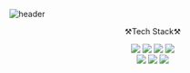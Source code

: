 ![header](https://capsule-render.vercel.app/api?type=venom?&text=Hi,%20I%20am%20Jeein%20Yang)


<p align="center">⚒️Tech Stack⚒️</p>
<p align="center">
    <img src ="https://img.shields.io/badge/Python-3776AB.svg?&style=flat&logo=Python&logoColor=white"/>
    <img src ="https://img.shields.io/badge/C-A8B9CC.svg?&style=flat&logo=C&logoColor=white"/>
    <img src ="https://img.shields.io/badge/C++-00599C.svg?&style=flat&logo=C++&logoColor=white"/>
    <img src ="https://img.shields.io/badge/R-276DC3.svg?&style=flat&logo=R&logoColor=white"/><br>
    <img src ="https://img.shields.io/badge/MySQL-4479A1.svg?&style=flat&logo=MySQL&logoColor=white"/>
    <img src ="https://img.shields.io/badge/QGIS-589632.svg?&style=flat&logo=qgis&logoColor=white"/>
    <img src ="https://img.shields.io/badge/Tableau-E97627.svg?&style=flat&logo=Tableau&logoColor=white"/>

</p>


<!--
**wldlsyy/wldlsyy** is a ✨ _special_ ✨ repository because its `README.md` (this file) appears on your GitHub profile.

Here are some ideas to get you started:

- 🔭 I’m currently working on ...
- 🌱 I’m currently learning ...
- 👯 I’m looking to collaborate on ...
- 🤔 I’m looking for help with ...
- 💬 Ask me about ...
- 📫 How to reach me: ...
- 😄 Pronouns: ...
- ⚡ Fun fact: ...
-->

